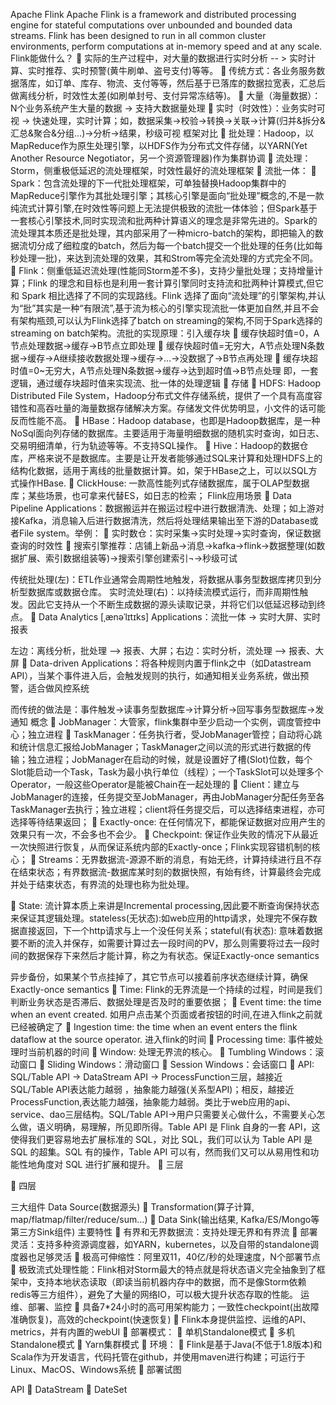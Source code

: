 Apache Flink
Apache Flink is a framework and distributed processing engine for stateful computations over unbounded and bounded data streams. Flink has been designed to run in all common cluster environments, perform computations at in-memory speed and at any scale.
Flink能做什么？
	实际的生产过程中，对大量的数据进行实时分析 -- > 实时计算、实时推荐、实时预警(黄牛刷单、盗号支付)等等。
	传统方式：各业务服务数据落库，如订单、库存、物流、支付等等，然后基于已落库的数据拉宽表，汇总后做离线分析，时效性太差(如刷单封号、支付异常冻结等)。
	大量（海量数据）：N个业务系统产生大量的数据 -> 支持大数据量处理
	实时（时效性）：业务实时可视 -> 快速处理，实时计算；如，数据采集->校验->转换->关联->计算(归并&拆分&汇总&聚合&分组…)->分析->结果，秒级可视
框架对比
	批处理：Hadoop，以MapReduce作为原生处理引擎，以HDFS作为分布式文件存储，以YARN(Yet Another Resource Negotiator，另一个资源管理器)作为集群协调
	流处理：Storm，侧重极低延迟的流处理框架，时效性最好的流处理框架
	流批一体：
	Spark：包含流处理的下一代批处理框架，可单独替换Hadoop集群中的MapReduce引擎作为其批处理引擎；其核心引擎是面向“批处理”概念的,不是一款纯流式计算引擎,在时效性等问题上无法提供极致的流批一体体验；但Spark基于一套核心引擎技术,同时实现流和批两种计算语义的理念是非常先进的。Spark的流处理其本质还是批处理，其内部采用了一种micro-batch的架构，即把输入的数据流切分成了细粒度的batch，然后为每一个batch提交一个批处理的任务(比如每秒处理一批)，来达到流处理的效果，其和Strom等完全流处理的方式完全不同。
	Flink：侧重低延迟流处理(性能同Storm差不多)，支持少量批处理；支持增量计算；Flink 的理念和目标也是利用一套计算引擎同时支持流和批两种计算模式,但它和 Spark 相比选择了不同的实现路线。Flink 选择了面向“流处理”的引擎架构,并认为“批”其实是一种“有限流”,基于流为核心的引擎实现流批一体更加自然,并且不会有架构瓶颈,可以认为Flink选择了batch on streaming的架构,不同于Spark选择的streaming on batch架构。流批的实现原理：引入缓存块
	缓存快超时值=0，A节点处理数据->缓存->B节点立即处理
	缓存快超时值=无穷大，A节点处理N条数据->缓存->A继续接收数据处理->缓存->…->没数据了->B节点再处理
	缓存块超时值=0~无穷大，A节点处理N条数据->缓存->达到超时值->B节点处理
即，一套逻辑，通过缓存块超时值来实现流、批一体的处理逻辑
	存储
	HDFS: Hadoop Distributed File System，Hadoop分布式文件存储系统，提供了一个具有高度容错性和高吞吐量的海量数据存储解决方案。存储发文件优势明显，小文件的话可能反而性能不高。
	HBase：Hadoop database，也即是Hadoop数据库，是一种NoSql面向列存储的数据库。主要适用于海量明细数据的随机实时查询，如日志、交易明细清单，行为轨迹等等。不支持SQL操作。
	Hive：Hadoop的数据仓库，严格来说不是数据库。主要是让开发者能够通过SQL来计算和处理HDFS上的结构化数据，适用于离线的批量数据计算。如，架于HBase之上，可以以SQL方式操作HBase.
	ClickHouse: 一款高性能列式存储数据库，属于OLAP型数据库；某些场景，也可拿来代替ES，如日志的检索；
Flink应用场景
	Data Pipeline Applications：数据搬运并在搬运过程中进行数据清洗、处理；如上游对接Kafka，消息输入后进行数据清洗，然后将处理结果输出至下游的Database或者File system。举例：
	实时数仓：实时采集->实时处理->实时查询，保证数据查询的时效性
	搜索引擎推荐：店铺上新品->消息->kafka->flink->数据整理(如数据扩展、索引数据组装等)->搜索引擎创建索引¬->秒级可试
 
传统批处理(左)：ETL作业通常会周期性地触发，将数据从事务型数据库拷贝到分析型数据库或数据仓库。
实时流处理(右)：以持续流模式运行，而非周期性触发。因此它支持从一个不断生成数据的源头读取记录，并将它们以低延迟移动到终点。
	Data Analytics [ˌænəˈlɪtɪks] Applications：流批一体 -> 实时大屏、实时报表
 
左边：离线分析，批处理 –> 报表、大屏；右边：实时分析，流处理 –> 报表、大屏
	Data-driven Applications：将各种规则内置于flink之中（如Datastream API），当某个事件进入后，会触发规则的执行，如通知相关业务系统，做出预警，适合做风控系统
 
而传统的做法是：事件触发->读事务型数据库->计算分析->回写事务型数据库->发通知
概念
	JobManager：大管家，flink集群中至少启动一个实例，调度管控中心；独立进程
	TaskManager：任务执行者，受JobManager管控；自动将心跳和统计信息汇报给JobManager；TaskManager之间以流的形式进行数据的传输；独立进程；JobManager在启动的时候，就是设置好了槽(Slot)位数，每个Slot能启动一个Task，Task为最小执行单位（线程）；一个TaskSlot可以处理多个Operator，一般这些Operator是能被Chain在一起处理的
	Client：建立与JobManager的连接，任务提交至JobManager，再由JobManager分配任务至各TaskManager去执行；独立进程；client将任务提交后，可以选择结束进程，亦可选择等待结果返回；
	Exactly-once: 在任何情况下，都能保证数据对应用产生的效果只有一次，不会多也不会少。
	Checkpoint: 保证作业失败的情况下从最近一次快照进行恢复，从而保证系统内部的Exactly-once；Flink实现容错机制的核心；
	Streams：无界数据流-源源不断的消息，有始无终，计算持续进行且不存在结束状态；有界数据流-数据库某时刻的数据快照，有始有终，计算最终会完成并处于结束状态，有界流的处理也称为批处理。
 
	State: 流计算本质上来讲是Incremental processing,因此要不断查询保持状态来保证其逻辑处理。stateless(无状态):如web应用的http请求，处理完不保存数据直接返回，下一个http请求与上一个没任何关系；stateful(有状态): 意味着数据要不断的流入并保存，如需要计算过去一段时间的PV，那么则需要将过去一段时间的数据保存下来然后才能计算，称之为有状态。保证Exactly-once semantics
 
异步备份，如果某个节点挂掉了，其它节点可以接着前序状态继续计算，确保Exactly-once semantics
	Time: Flink的无界流是一个持续的过程，时间是我们判断业务状态是否滞后、数据处理是否及时的重要依据；
	Event time: the time when an event created. 如用户点击某个页面或者按钮的时间,在进入flink之前就已经被确定了
	Ingestion time: the time when an event enters the flink dataflow at the source operator. 进入flink的时间
	Processing time: 事件被处理时当前机器的时间
	Window: 处理无界流的核心。
	Tumbling Windows：滚动窗口
	Sliding Windows：滑动窗口
	Session Windows：会话窗口
	API: SQL/Table API -> DataStream API -> ProcessFunction三层，越接近SQL/Table API表达能力越弱 ，抽象能力越强(关系型API)；相反，越接近ProcessFunction,表达能力越强，抽象能力越弱。类比于web应用的api、service、dao三层结构。SQL/Table API->用户只需要关心做什么，不需要关心怎么做，语义明确，易理解，所见即所得。Table API 是 Flink 自身的一套 API，这使得我们更容易地去扩展标准的 SQL，对比 SQL，我们可以认为 Table API 是 SQL 的超集。SQL 有的操作，Table API 可以有，然而我们又可以从易用性和功能性地角度对 SQL 进行扩展和提升。
	三层
 
	四层
 
三大组件
Data Source(数据源头)  Transformation(算子计算, map/flatmap/filter/reduce/sum…)  Data Sink(输出结果, Kafka/ES/Mongo等第三方Sink组件)
主要特性
	有界和无界数据流：支持处理无界和有界流
	部署灵活：支持多种资源调度器，如YARN，kubernetes，以及自带的standalone调度器也足够灵活
	极高可伸缩性：阿里双11，40亿/秒的处理速度，N个部署节点
	极致流式处理性能：Flink相对Storm最大的特点就是将状态语义完全抽象到了框架中，支持本地状态读取（即读当前机器内存中的数据，而不是像Storm依赖redis等三方组件），避免了大量的网络IO，可以极大提升状态存取的性能。
运维、部署、监控
	具备7*24小时的高可用架构能力；一致性checkpoint(出故障准确恢复)，高效的checkpoint(快速恢复)
	Flink本身提供监控、运维的API、metrics，并有内置的webUI
	部署模式：
	单机Standalone模式
	多机Standalone模式
	Yarn集群模式
	环境：
	Flink是基于Java(不低于1.8版本)和Scala作为开发语言，代码托管在github，并使用maven进行构建；可运行于Linux、MacOS、Windows系统
	部署试图
 

API
	DataStream
	DateSet

